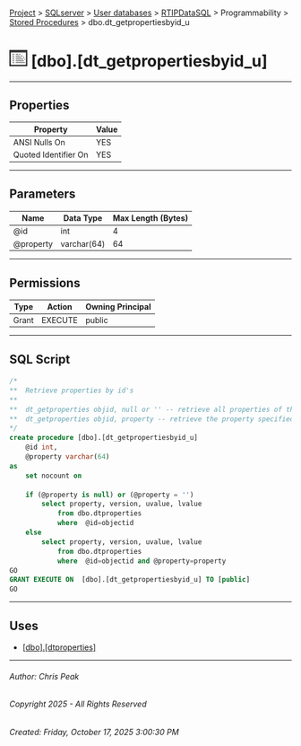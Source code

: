 #### 

[Project](../../../../../index.md) > [SQLserver](../../../../index.md) > [User databases](../../../index.md) > [RTIPDataSQL](../../index.md) > Programmability > [Stored Procedures](Stored_Procedures.md) > dbo.dt_getpropertiesbyid_u

# ![Stored Procedures](../../../../../Images/StoredProcedure32.png) [dbo].[dt_getpropertiesbyid_u]

---

## <a name="#properties"></a>Properties

| Property | Value |
|---|---|
| ANSI Nulls On | YES |
| Quoted Identifier On | YES |


---

## <a name="#parameters"></a>Parameters

| Name | Data Type | Max Length (Bytes) |
|---|---|---|
| @id | int | 4 |
| @property | varchar(64) | 64 |


---

## <a name="#permissions"></a>Permissions

| Type | Action | Owning Principal |
|---|---|---|
| Grant | EXECUTE | public |


---

## <a name="#sqlscript"></a>SQL Script

```sql
/*
**	Retrieve properties by id's
**
**	dt_getproperties objid, null or '' -- retrieve all properties of the object itself
**	dt_getproperties objid, property -- retrieve the property specified
*/
create procedure [dbo].[dt_getpropertiesbyid_u]
	@id int,
	@property varchar(64)
as
	set nocount on

	if (@property is null) or (@property = '')
		select property, version, uvalue, lvalue
			from dbo.dtproperties
			where  @id=objectid
	else
		select property, version, uvalue, lvalue
			from dbo.dtproperties
			where  @id=objectid and @property=property
GO
GRANT EXECUTE ON  [dbo].[dt_getpropertiesbyid_u] TO [public]
GO

```


---

## <a name="#uses"></a>Uses

* [[dbo].[dtproperties]](../../Tables/dbo_dtproperties.md)


---

###### Author:  Chris Peak

###### Copyright 2025 - All Rights Reserved

###### Created: Friday, October 17, 2025 3:00:30 PM

